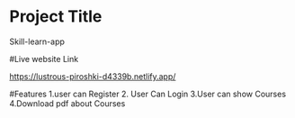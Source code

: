 
# Project Title

Skill-learn-app


#Live website Link

https://lustrous-piroshki-d4339b.netlify.app/

#Features
1.user can Register
2. User Can Login
3.User can show Courses
4.Download pdf about Courses

